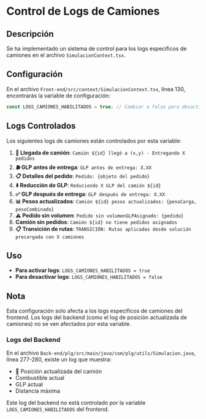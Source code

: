 # Control de Logs de Camiones

## Descripción
Se ha implementado un sistema de control para los logs específicos de camiones en el archivo `SimulacionContext.tsx`.

## Configuración
En el archivo `Front-end/src/context/SimulacionContext.tsx`, línea 130, encontrarás la variable de configuración:

```typescript
const LOGS_CAMIONES_HABILITADOS = true; // Cambiar a false para desactivar logs de camiones
```

## Logs Controlados
Los siguientes logs de camiones están controlados por esta variable:

1. **🚛 Llegada de camión**: `Camión ${id} llegó a (x,y) - Entregando X pedidos`
2. **⛽ GLP antes de entrega**: `GLP antes de entrega: X.XX`
3. **📋 Detalles del pedido**: `Pedido: {objeto del pedido}`
4. **⬇️ Reducción de GLP**: `Reduciendo X GLP del camión ${id}`
5. **✅ GLP después de entrega**: `GLP después de entrega: X.XX`
6. **📊 Pesos actualizados**: `Camión ${id} pesos actualizados: {pesoCarga, pesoCombinado}`
7. **⚠️ Pedido sin volumen**: `Pedido sin volumenGLPAsignado: {pedido}`
8. **Camión sin pedidos**: `Camión ${id} no tiene pedidos asignados`
9. **📋 Transición de rutas**: `TRANSICIÓN: Rutas aplicadas desde solución precargada con X camiones`

## Uso
- **Para activar logs**: `LOGS_CAMIONES_HABILITADOS = true`
- **Para desactivar logs**: `LOGS_CAMIONES_HABILITADOS = false`

## Nota
Esta configuración solo afecta a los logs específicos de camiones del frontend. Los logs del backend (como el log de posición actualizada de camiones) no se ven afectados por esta variable.

### Logs del Backend
En el archivo `Back-end/plg/src/main/java/com/plg/utils/Simulacion.java`, línea 277-280, existe un log que muestra:
- 🚛 Posición actualizada del camión
- Combustible actual
- GLP actual
- Distancia máxima

Este log del backend no está controlado por la variable `LOGS_CAMIONES_HABILITADOS` del frontend. 
